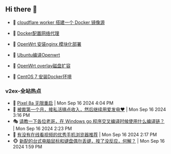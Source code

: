 ## Hi there 👋

<!--
**dkyg666/dkyg666** is a ✨ _special_ ✨ repository because its `README.md` (this file) appears on your GitHub profile.

Here are some ideas to get you started:

- 🔭 I’m currently working on ...
- 🌱 I’m currently learning ...
- 👯 I’m looking to collaborate on ...
- 🤔 I’m looking for help with ...
- 💬 Ask me about ...
- 📫 How to reach me: ...
- 😄 Pronouns: ...
- ⚡ Fun fact: ...
-->

<!-- BLOG-POST-LIST:START -->
- 🦩 [cloudflare worker 搭建一个 Docker 镜像源](http://blog.1996099.xyz/archives/cloudflare-worker-da-jian-yi-ge-docker-jing-xiang-zhan) 

- 🚦 [Docker配置网络代理](http://blog.1996099.xyz/archives/dockerpei-zhi-wang-luo-dai-li) 

- 🫶 [OpenWrt 安装nginx 模块化部署](http://blog.1996099.xyz/archives/openwrt-an-zhuang-nginx-mo-kuai-hua-bu-shu) 

- 🦄 [Ubuntu编译Openwrt](http://blog.1996099.xyz/archives/ubuntuzi-bian-yi-openwrt) 

- 🐻 [OpenWrt overlay磁盘扩容](http://blog.1996099.xyz/archives/openwrt-overlay) 

- 🤖 [CentOS 7 安装Docker环境](http://blog.1996099.xyz/archives/centos-docker) 
<!-- BLOG-POST-LIST:END -->

### v2ex-全站热点
<!-- v2ex:START -->
- 🥸 [Pixel 8a 无限重启](https://www.v2ex.com/t/1073393#reply0) | Mon Sep 16 2024 4:04 PM
- 🤗 [被裁第一个月，接私活搞点收入，然后继续用爱发电❤️](https://www.v2ex.com/t/1073388#reply2) | Mon Sep 16 2024 3:16 PM
- 🎭 [请教一下各位老哥，在 Windows go 程序交叉编译时候使用什么编译链？](https://www.v2ex.com/t/1073381#reply7) | Mon Sep 16 2024 2:23 PM
- 🥷 [有没有在线看视频的优秀手机浏览器推荐](https://www.v2ex.com/t/1073377#reply7) | Mon Sep 16 2024 2:17 PM
- 🐵 [新配的台式电脑鼠标和键盘偶尔丢键，按了没反应，何解？](https://www.v2ex.com/t/1073376#reply3) | Mon Sep 16 2024 1:59 PM<!-- v2ex:END -->

